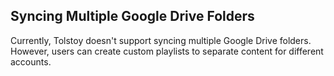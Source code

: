 ## Syncing Multiple Google Drive Folders

Currently, Tolstoy doesn't support syncing multiple Google Drive folders. However, users can create custom playlists to separate content for different accounts.
